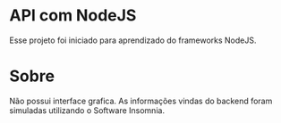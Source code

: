 # API com NodeJS
Esse projeto foi iniciado para aprendizado do frameworks NodeJS.

# Sobre
Não possui interface grafica. As informações vindas do backend foram simuladas utilizando o Software Insomnia.
